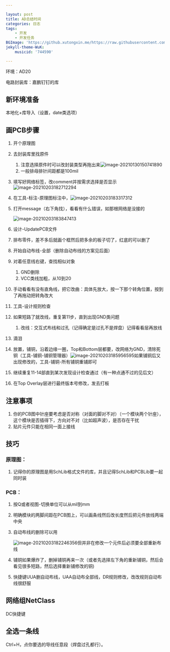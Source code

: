 ```yaml
---

layout: post
title: AD总结时间
categories: 日志
tags: 
    - 开发 
    - 开发任务
BGImage: 'https://github.xutongxin.me/https://raw.githubusercontent.com/xutongxin1/PictureBed/master/img0/20201220234325.png'
jekyll-theme-WuK:
    musicid: '744590'

---
```




环境：AD20

电路封装库：嘉鹏钉钉的库

## 新环境准备

本地化+库导入（设置，date类选项）

## 画PCB步骤

1. 开个原理图

2. 去封装库里找原件

   1. 注意选择原件时可以改封装类型再拖出来![image-20210130150741890](https://github.xutongxin.me/https://raw.githubusercontent.com/xutongxin1/PictureBed/master/img0/2020image-20210130150741890.png)
   2. 一般排母排针间距都是100mil

3. 填写好网络标签，改comment并按需求选择是否显示![image-20210203182712294](https://github.xutongxin.me/https://raw.githubusercontent.com/xutongxin1/PictureBed/master/img0/2020image-20210203182712294.png)

4. 在工具-标注-原理图标注中，![image-20210203183317312](https://github.xutongxin.me/https://raw.githubusercontent.com/xutongxin1/PictureBed/master/img0/2020image-20210203183317312.png)

5. 打开message（右下角找），看看有什么错误，如那根网络是没接的

   ![image-20210203183847413](https://github.xutongxin.me/https://raw.githubusercontent.com/xutongxin1/PictureBed/master/img0/2020image-20210203183847413.png)

6. 设计-UpdatePCB文件

7. 排布零件，差不多后就画个框然后把多余的板子切了，红底的可以删了

8. 开始自动布线-全部（删除自动布线的方案见后面）

9. 对着任意线右键，查找相似对象

   1. GND删除
   2. VCC类线加粗，从10到20

10. 手动看看有没有直角线，把它改曲：具体先放大，按一下那个转角位置，按到了再拖动把转角改大

11. 工具-设计规则检查

12. 如果短路了就改线，重复第11步，直到出现GND类问题

    1. 改线：交互式布线和过孔（记得确定是过孔不是焊盘）记得看看层再放线

13. 滴泪

14. 放置，铺铜，沿着边缘一圈，Top和Bottom层都要，改网络为GND，清除死铜（工具-铺铜-铺铜管理器）![image-20210203185956595](https://github.xutongxin.me/https://raw.githubusercontent.com/xutongxin1/PictureBed/master/img0/2020image-20210203185956595.png)如果铺铜后又出现修改的，工具-铺铜-所有铺铜重铺即可

15. 继续重复11-14部直到某次发现设计检查通过（有一种点通不过的见后文）

16. 在Top Overlay层进行最终版本号修改，发去打板



## 注意事项

1. 你的PCB图中针座要考虑是否对称（对面的脚对不对）（一个模块两个针座），这个模块是否插得下，方向对不对（比如超声波），是否存在干扰
2. 贴片元件只能在相同一面上接线







## 技巧

### 原理图：

1. 记得你的原理图是用SchLib格式文件的库，并且记得SchLib和PCBLib要一起同时装

### PCB：

1. 按Q或者视图-切换单位可以从mil到mm

2. 明确模块的两脚间距在PCB图上，可以画条线然后改长度然后把元件放线两端中央

3. 自动布线的删除可以用

   ![image-20210203182246356](https://github.xutongxin.me/https://raw.githubusercontent.com/xutongxin1/PictureBed/master/img0/2020image-20210203182246356.png)但并非在修改一个元件后必须要全部重新布线

4. 铺铜如果爆炸了，删掉铺铜再来一次（或者先选择左下角的重新铺铜，然后会看见很多短路，然后选择重新铺修改的铜)

5. 快捷键UUA删自动布线，UAA自动布全部线，DR规则修改，改改规则自动布线很舒服

## 网络组NetClass

DC快捷键

## 全选一条线

Ctrl+H，点你要选的导线任意段（焊盘过孔都行）。







